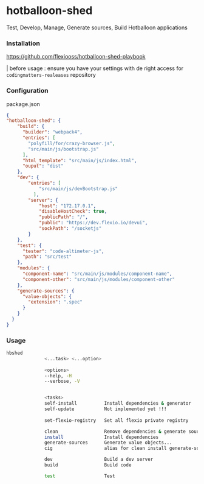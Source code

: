 # hotballoon-shed
Test, Develop, Manage, Generate sources, Build Hotballoon applications

### Installation
https://github.com/flexiooss/hotballoon-shed-playbook

| before usage : ensure you have your settings with de right access for `codingmatters-realeases` repository


### Configuration
package.json
```json
{
"hotballoon-shed": {
    "build": {
      "builder": "webpack4",
      "entries": [
        "polyfill/for/crazy-browser.js",
        "src/main/js/bootstrap.js"
      ],
      "html_template": "src/main/js/index.html",
      "ouput": "dist"
    },
    "dev": {
        "entries": [
            "src/main/js/devBootstrap.js"
          ],
        "server": {
            "host": "172.17.0.1",
            "disableHostCheck": true,
            "publicPath": "/",
            "public": "https://dev.flexio.io/devui",
            "sockPath": "/socketjs"
        }
    },
    "test": {
      "tester": "code-altimeter-js",
      "path": "src/test"
    },
    "modules": {
      "component-name": "src/main/js/modules/component-name",
      "component-other": "src/main/js/modules/component-other"
    },
    "generate-sources": {
      "value-objects": {
        "extension": ".spec"
      }
    }
  }
}
```

### Usage
```bash
hbshed
              <...task> <...option>
              
              <options>
              --help, -H
              --verbose, -V


              <tasks>
              self-install          Install dependencies & generator
              self-update           Not implemented yet !!!
              
              set-flexio-registry   Set all flexio private registry

              clean                 Remove dependencies & generate sources 
              install               Install dependencies
              generate-sources      Generate value objects...
              cig                   alias for clean install generate-sources

              dev                   Build a dev server       
              build                 Build code

              test                  Test
```